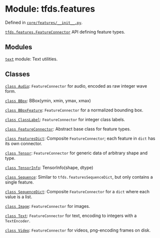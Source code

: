 <div itemscope itemtype="http://developers.google.com/ReferenceObject">
<meta itemprop="name" content="tfds.features" />
<meta itemprop="path" content="Stable" />
</div>

# Module: tfds.features



Defined in [`core/features/__init__.py`](https://github.com/tensorflow/datasets/tree/master/tensorflow_datasets/core/features/__init__.py).

<!-- Placeholder for "Used in" -->

<a href="../tfds/features/FeatureConnector.md"><code>tfds.features.FeatureConnector</code></a> API defining feature types.

## Modules

[`text`](../tfds/features/text.md) module: Text utilities.

## Classes

[`class Audio`](../tfds/features/Audio.md): `FeatureConnector` for audio, encoded as raw integer wave form.

[`class BBox`](../tfds/features/BBox.md): BBox(ymin, xmin, ymax, xmax)

[`class BBoxFeature`](../tfds/features/BBoxFeature.md): `FeatureConnector` for a normalized bounding box.

[`class ClassLabel`](../tfds/features/ClassLabel.md): `FeatureConnector` for integer class labels.

[`class FeatureConnector`](../tfds/features/FeatureConnector.md): Abstract base class for feature types.

[`class FeaturesDict`](../tfds/features/FeaturesDict.md): Composite `FeatureConnector`; each feature in `dict` has its own connector.

[`class Tensor`](../tfds/features/Tensor.md): `FeatureConnector` for generic data of arbitrary shape and type.

[`class TensorInfo`](../tfds/features/TensorInfo.md): TensorInfo(shape, dtype)

[`class Sequence`](../tfds/features/Sequence.md): Similar to `tfds.featuresSequenceDict`, but only contains a single feature.

[`class SequenceDict`](../tfds/features/SequenceDict.md): Composite `FeatureConnector` for a `dict` where each value is a list.

[`class Image`](../tfds/features/Image.md): `FeatureConnector` for images.

[`class Text`](../tfds/features/Text.md): `FeatureConnector` for text, encoding to integers with a `TextEncoder`.

[`class Video`](../tfds/features/Video.md): `FeatureConnector` for videos, png-encoding frames on disk.

